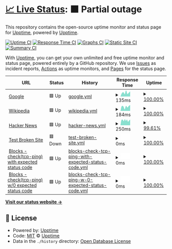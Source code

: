 # [📈 Live Status](https://upptime.github.io/upptime): <!--live status--> **🟧 Partial outage**

This repository contains the open-source uptime monitor and status page for [Upptime](https://upptime.js.org), powered by [Upptime](https://github.com/upptime/upptime).

[![Uptime CI](https://github.com/Rheannone/Upptime-Test-Repo/workflows/Uptime%20CI/badge.svg)](https://github.com/Rheannone/Upptime-Test-Repo/actions?query=workflow%3A%22Uptime+CI%22)
[![Response Time CI](https://github.com/Rheannone/Upptime-Test-Repo/workflows/Response%20Time%20CI/badge.svg)](https://github.com/Rheannone/Upptime-Test-Repo/actions?query=workflow%3A%22Response+Time+CI%22)
[![Graphs CI](https://github.com/Rheannone/Upptime-Test-Repo/workflows/Graphs%20CI/badge.svg)](https://github.com/Rheannone/Upptime-Test-Repo/actions?query=workflow%3A%22Graphs+CI%22)
[![Static Site CI](https://github.com/Rheannone/Upptime-Test-Repo/workflows/Static%20Site%20CI/badge.svg)](https://github.com/Rheannone/Upptime-Test-Repo/actions?query=workflow%3A%22Static+Site+CI%22)
[![Summary CI](https://github.com/Rheannone/Upptime-Test-Repo/workflows/Summary%20CI/badge.svg)](https://github.com/Rheannone/Upptime-Test-Repo/actions?query=workflow%3A%22Summary+CI%22)

With [Upptime](https://upptime.js.org), you can get your own unlimited and free uptime monitor and status page, powered entirely by a GitHub repository. We use [Issues](https://github.com/upptime/upptime/issues) as incident reports, [Actions](https://github.com/Rheannone/Upptime-Test-Repo/actions) as uptime monitors, and [Pages](https://upptime.github.io/upptime) for the status page.

<!--start: status pages-->
<!-- This summary is generated by Upptime (https://github.com/upptime/upptime) -->
<!-- Do not edit this manually, your changes will be overwritten -->
<!-- prettier-ignore -->
| URL | Status | History | Response Time | Uptime |
| --- | ------ | ------- | ------------- | ------ |
| <img alt="" src="https://favicons.githubusercontent.com/www.google.com" height="13"> [Google](https://www.google.com) | 🟩 Up | [google.yml](https://github.com/Rheannone/Upptime-Test-Repo/commits/HEAD/history/google.yml) | <details><summary><img alt="Response time graph" src="./graphs/google/response-time-week.png" height="20"> 135ms</summary><br><a href="https://Rheannone.github.io/Upptime-Test-Repo/history/google"><img alt="Response time 130" src="https://img.shields.io/endpoint?url=https%3A%2F%2Fraw.githubusercontent.com%2FRheannone%2FUpptime-Test-Repo%2FHEAD%2Fapi%2Fgoogle%2Fresponse-time.json"></a><br><a href="https://Rheannone.github.io/Upptime-Test-Repo/history/google"><img alt="24-hour response time 206" src="https://img.shields.io/endpoint?url=https%3A%2F%2Fraw.githubusercontent.com%2FRheannone%2FUpptime-Test-Repo%2FHEAD%2Fapi%2Fgoogle%2Fresponse-time-day.json"></a><br><a href="https://Rheannone.github.io/Upptime-Test-Repo/history/google"><img alt="7-day response time 135" src="https://img.shields.io/endpoint?url=https%3A%2F%2Fraw.githubusercontent.com%2FRheannone%2FUpptime-Test-Repo%2FHEAD%2Fapi%2Fgoogle%2Fresponse-time-week.json"></a><br><a href="https://Rheannone.github.io/Upptime-Test-Repo/history/google"><img alt="30-day response time 130" src="https://img.shields.io/endpoint?url=https%3A%2F%2Fraw.githubusercontent.com%2FRheannone%2FUpptime-Test-Repo%2FHEAD%2Fapi%2Fgoogle%2Fresponse-time-month.json"></a><br><a href="https://Rheannone.github.io/Upptime-Test-Repo/history/google"><img alt="1-year response time 130" src="https://img.shields.io/endpoint?url=https%3A%2F%2Fraw.githubusercontent.com%2FRheannone%2FUpptime-Test-Repo%2FHEAD%2Fapi%2Fgoogle%2Fresponse-time-year.json"></a></details> | <details><summary><a href="https://Rheannone.github.io/Upptime-Test-Repo/history/google">100.00%</a></summary><a href="https://Rheannone.github.io/Upptime-Test-Repo/history/google"><img alt="All-time uptime 100.00%" src="https://img.shields.io/endpoint?url=https%3A%2F%2Fraw.githubusercontent.com%2FRheannone%2FUpptime-Test-Repo%2FHEAD%2Fapi%2Fgoogle%2Fuptime.json"></a><br><a href="https://Rheannone.github.io/Upptime-Test-Repo/history/google"><img alt="24-hour uptime 100.00%" src="https://img.shields.io/endpoint?url=https%3A%2F%2Fraw.githubusercontent.com%2FRheannone%2FUpptime-Test-Repo%2FHEAD%2Fapi%2Fgoogle%2Fuptime-day.json"></a><br><a href="https://Rheannone.github.io/Upptime-Test-Repo/history/google"><img alt="7-day uptime 100.00%" src="https://img.shields.io/endpoint?url=https%3A%2F%2Fraw.githubusercontent.com%2FRheannone%2FUpptime-Test-Repo%2FHEAD%2Fapi%2Fgoogle%2Fuptime-week.json"></a><br><a href="https://Rheannone.github.io/Upptime-Test-Repo/history/google"><img alt="30-day uptime 100.00%" src="https://img.shields.io/endpoint?url=https%3A%2F%2Fraw.githubusercontent.com%2FRheannone%2FUpptime-Test-Repo%2FHEAD%2Fapi%2Fgoogle%2Fuptime-month.json"></a><br><a href="https://Rheannone.github.io/Upptime-Test-Repo/history/google"><img alt="1-year uptime 100.00%" src="https://img.shields.io/endpoint?url=https%3A%2F%2Fraw.githubusercontent.com%2FRheannone%2FUpptime-Test-Repo%2FHEAD%2Fapi%2Fgoogle%2Fuptime-year.json"></a></details>
| <img alt="" src="https://favicons.githubusercontent.com/en.wikipedia.org" height="13"> [Wikipedia](https://en.wikipedia.org) | 🟩 Up | [wikipedia.yml](https://github.com/Rheannone/Upptime-Test-Repo/commits/HEAD/history/wikipedia.yml) | <details><summary><img alt="Response time graph" src="./graphs/wikipedia/response-time-week.png" height="20"> 184ms</summary><br><a href="https://Rheannone.github.io/Upptime-Test-Repo/history/wikipedia"><img alt="Response time 247" src="https://img.shields.io/endpoint?url=https%3A%2F%2Fraw.githubusercontent.com%2FRheannone%2FUpptime-Test-Repo%2FHEAD%2Fapi%2Fwikipedia%2Fresponse-time.json"></a><br><a href="https://Rheannone.github.io/Upptime-Test-Repo/history/wikipedia"><img alt="24-hour response time 128" src="https://img.shields.io/endpoint?url=https%3A%2F%2Fraw.githubusercontent.com%2FRheannone%2FUpptime-Test-Repo%2FHEAD%2Fapi%2Fwikipedia%2Fresponse-time-day.json"></a><br><a href="https://Rheannone.github.io/Upptime-Test-Repo/history/wikipedia"><img alt="7-day response time 184" src="https://img.shields.io/endpoint?url=https%3A%2F%2Fraw.githubusercontent.com%2FRheannone%2FUpptime-Test-Repo%2FHEAD%2Fapi%2Fwikipedia%2Fresponse-time-week.json"></a><br><a href="https://Rheannone.github.io/Upptime-Test-Repo/history/wikipedia"><img alt="30-day response time 247" src="https://img.shields.io/endpoint?url=https%3A%2F%2Fraw.githubusercontent.com%2FRheannone%2FUpptime-Test-Repo%2FHEAD%2Fapi%2Fwikipedia%2Fresponse-time-month.json"></a><br><a href="https://Rheannone.github.io/Upptime-Test-Repo/history/wikipedia"><img alt="1-year response time 247" src="https://img.shields.io/endpoint?url=https%3A%2F%2Fraw.githubusercontent.com%2FRheannone%2FUpptime-Test-Repo%2FHEAD%2Fapi%2Fwikipedia%2Fresponse-time-year.json"></a></details> | <details><summary><a href="https://Rheannone.github.io/Upptime-Test-Repo/history/wikipedia">100.00%</a></summary><a href="https://Rheannone.github.io/Upptime-Test-Repo/history/wikipedia"><img alt="All-time uptime 100.00%" src="https://img.shields.io/endpoint?url=https%3A%2F%2Fraw.githubusercontent.com%2FRheannone%2FUpptime-Test-Repo%2FHEAD%2Fapi%2Fwikipedia%2Fuptime.json"></a><br><a href="https://Rheannone.github.io/Upptime-Test-Repo/history/wikipedia"><img alt="24-hour uptime 100.00%" src="https://img.shields.io/endpoint?url=https%3A%2F%2Fraw.githubusercontent.com%2FRheannone%2FUpptime-Test-Repo%2FHEAD%2Fapi%2Fwikipedia%2Fuptime-day.json"></a><br><a href="https://Rheannone.github.io/Upptime-Test-Repo/history/wikipedia"><img alt="7-day uptime 100.00%" src="https://img.shields.io/endpoint?url=https%3A%2F%2Fraw.githubusercontent.com%2FRheannone%2FUpptime-Test-Repo%2FHEAD%2Fapi%2Fwikipedia%2Fuptime-week.json"></a><br><a href="https://Rheannone.github.io/Upptime-Test-Repo/history/wikipedia"><img alt="30-day uptime 100.00%" src="https://img.shields.io/endpoint?url=https%3A%2F%2Fraw.githubusercontent.com%2FRheannone%2FUpptime-Test-Repo%2FHEAD%2Fapi%2Fwikipedia%2Fuptime-month.json"></a><br><a href="https://Rheannone.github.io/Upptime-Test-Repo/history/wikipedia"><img alt="1-year uptime 100.00%" src="https://img.shields.io/endpoint?url=https%3A%2F%2Fraw.githubusercontent.com%2FRheannone%2FUpptime-Test-Repo%2FHEAD%2Fapi%2Fwikipedia%2Fuptime-year.json"></a></details>
| <img alt="" src="https://favicons.githubusercontent.com/news.ycombinator.com" height="13"> [Hacker News](https://news.ycombinator.com) | 🟩 Up | [hacker-news.yml](https://github.com/Rheannone/Upptime-Test-Repo/commits/HEAD/history/hacker-news.yml) | <details><summary><img alt="Response time graph" src="./graphs/hacker-news/response-time-week.png" height="20"> 250ms</summary><br><a href="https://Rheannone.github.io/Upptime-Test-Repo/history/hacker-news"><img alt="Response time 258" src="https://img.shields.io/endpoint?url=https%3A%2F%2Fraw.githubusercontent.com%2FRheannone%2FUpptime-Test-Repo%2FHEAD%2Fapi%2Fhacker-news%2Fresponse-time.json"></a><br><a href="https://Rheannone.github.io/Upptime-Test-Repo/history/hacker-news"><img alt="24-hour response time 116" src="https://img.shields.io/endpoint?url=https%3A%2F%2Fraw.githubusercontent.com%2FRheannone%2FUpptime-Test-Repo%2FHEAD%2Fapi%2Fhacker-news%2Fresponse-time-day.json"></a><br><a href="https://Rheannone.github.io/Upptime-Test-Repo/history/hacker-news"><img alt="7-day response time 250" src="https://img.shields.io/endpoint?url=https%3A%2F%2Fraw.githubusercontent.com%2FRheannone%2FUpptime-Test-Repo%2FHEAD%2Fapi%2Fhacker-news%2Fresponse-time-week.json"></a><br><a href="https://Rheannone.github.io/Upptime-Test-Repo/history/hacker-news"><img alt="30-day response time 258" src="https://img.shields.io/endpoint?url=https%3A%2F%2Fraw.githubusercontent.com%2FRheannone%2FUpptime-Test-Repo%2FHEAD%2Fapi%2Fhacker-news%2Fresponse-time-month.json"></a><br><a href="https://Rheannone.github.io/Upptime-Test-Repo/history/hacker-news"><img alt="1-year response time 258" src="https://img.shields.io/endpoint?url=https%3A%2F%2Fraw.githubusercontent.com%2FRheannone%2FUpptime-Test-Repo%2FHEAD%2Fapi%2Fhacker-news%2Fresponse-time-year.json"></a></details> | <details><summary><a href="https://Rheannone.github.io/Upptime-Test-Repo/history/hacker-news">99.61%</a></summary><a href="https://Rheannone.github.io/Upptime-Test-Repo/history/hacker-news"><img alt="All-time uptime 99.99%" src="https://img.shields.io/endpoint?url=https%3A%2F%2Fraw.githubusercontent.com%2FRheannone%2FUpptime-Test-Repo%2FHEAD%2Fapi%2Fhacker-news%2Fuptime.json"></a><br><a href="https://Rheannone.github.io/Upptime-Test-Repo/history/hacker-news"><img alt="24-hour uptime 100.00%" src="https://img.shields.io/endpoint?url=https%3A%2F%2Fraw.githubusercontent.com%2FRheannone%2FUpptime-Test-Repo%2FHEAD%2Fapi%2Fhacker-news%2Fuptime-day.json"></a><br><a href="https://Rheannone.github.io/Upptime-Test-Repo/history/hacker-news"><img alt="7-day uptime 99.61%" src="https://img.shields.io/endpoint?url=https%3A%2F%2Fraw.githubusercontent.com%2FRheannone%2FUpptime-Test-Repo%2FHEAD%2Fapi%2Fhacker-news%2Fuptime-week.json"></a><br><a href="https://Rheannone.github.io/Upptime-Test-Repo/history/hacker-news"><img alt="30-day uptime 99.86%" src="https://img.shields.io/endpoint?url=https%3A%2F%2Fraw.githubusercontent.com%2FRheannone%2FUpptime-Test-Repo%2FHEAD%2Fapi%2Fhacker-news%2Fuptime-month.json"></a><br><a href="https://Rheannone.github.io/Upptime-Test-Repo/history/hacker-news"><img alt="1-year uptime 99.99%" src="https://img.shields.io/endpoint?url=https%3A%2F%2Fraw.githubusercontent.com%2FRheannone%2FUpptime-Test-Repo%2FHEAD%2Fapi%2Fhacker-news%2Fuptime-year.json"></a></details>
| <img alt="" src="https://favicons.githubusercontent.com/thissitedoesnotexist.koj.co" height="13"> [Test Broken Site](https://thissitedoesnotexist.koj.co) | 🟥 Down | [test-broken-site.yml](https://github.com/Rheannone/Upptime-Test-Repo/commits/HEAD/history/test-broken-site.yml) | <details><summary><img alt="Response time graph" src="./graphs/test-broken-site/response-time-week.png" height="20"> 0ms</summary><br><a href="https://Rheannone.github.io/Upptime-Test-Repo/history/test-broken-site"><img alt="Response time 0" src="https://img.shields.io/endpoint?url=https%3A%2F%2Fraw.githubusercontent.com%2FRheannone%2FUpptime-Test-Repo%2FHEAD%2Fapi%2Ftest-broken-site%2Fresponse-time.json"></a><br><a href="https://Rheannone.github.io/Upptime-Test-Repo/history/test-broken-site"><img alt="24-hour response time 0" src="https://img.shields.io/endpoint?url=https%3A%2F%2Fraw.githubusercontent.com%2FRheannone%2FUpptime-Test-Repo%2FHEAD%2Fapi%2Ftest-broken-site%2Fresponse-time-day.json"></a><br><a href="https://Rheannone.github.io/Upptime-Test-Repo/history/test-broken-site"><img alt="7-day response time 0" src="https://img.shields.io/endpoint?url=https%3A%2F%2Fraw.githubusercontent.com%2FRheannone%2FUpptime-Test-Repo%2FHEAD%2Fapi%2Ftest-broken-site%2Fresponse-time-week.json"></a><br><a href="https://Rheannone.github.io/Upptime-Test-Repo/history/test-broken-site"><img alt="30-day response time 0" src="https://img.shields.io/endpoint?url=https%3A%2F%2Fraw.githubusercontent.com%2FRheannone%2FUpptime-Test-Repo%2FHEAD%2Fapi%2Ftest-broken-site%2Fresponse-time-month.json"></a><br><a href="https://Rheannone.github.io/Upptime-Test-Repo/history/test-broken-site"><img alt="1-year response time 0" src="https://img.shields.io/endpoint?url=https%3A%2F%2Fraw.githubusercontent.com%2FRheannone%2FUpptime-Test-Repo%2FHEAD%2Fapi%2Ftest-broken-site%2Fresponse-time-year.json"></a></details> | <details><summary><a href="https://Rheannone.github.io/Upptime-Test-Repo/history/test-broken-site">100.00%</a></summary><a href="https://Rheannone.github.io/Upptime-Test-Repo/history/test-broken-site"><img alt="All-time uptime 100.00%" src="https://img.shields.io/endpoint?url=https%3A%2F%2Fraw.githubusercontent.com%2FRheannone%2FUpptime-Test-Repo%2FHEAD%2Fapi%2Ftest-broken-site%2Fuptime.json"></a><br><a href="https://Rheannone.github.io/Upptime-Test-Repo/history/test-broken-site"><img alt="24-hour uptime 100.00%" src="https://img.shields.io/endpoint?url=https%3A%2F%2Fraw.githubusercontent.com%2FRheannone%2FUpptime-Test-Repo%2FHEAD%2Fapi%2Ftest-broken-site%2Fuptime-day.json"></a><br><a href="https://Rheannone.github.io/Upptime-Test-Repo/history/test-broken-site"><img alt="7-day uptime 100.00%" src="https://img.shields.io/endpoint?url=https%3A%2F%2Fraw.githubusercontent.com%2FRheannone%2FUpptime-Test-Repo%2FHEAD%2Fapi%2Ftest-broken-site%2Fuptime-week.json"></a><br><a href="https://Rheannone.github.io/Upptime-Test-Repo/history/test-broken-site"><img alt="30-day uptime 100.00%" src="https://img.shields.io/endpoint?url=https%3A%2F%2Fraw.githubusercontent.com%2FRheannone%2FUpptime-Test-Repo%2FHEAD%2Fapi%2Ftest-broken-site%2Fuptime-month.json"></a><br><a href="https://Rheannone.github.io/Upptime-Test-Repo/history/test-broken-site"><img alt="1-year uptime 100.00%" src="https://img.shields.io/endpoint?url=https%3A%2F%2Fraw.githubusercontent.com%2FRheannone%2FUpptime-Test-Repo%2FHEAD%2Fapi%2Ftest-broken-site%2Fuptime-year.json"></a></details>
| <img alt="" src="https://favicons.githubusercontent.com/explorer.icon.geometry-dev.net" height="13"> [Blocks - check(tcp-ping) with expected status code](wss://explorer.icon.geometry-dev.net/ws/v1/blocks) | 🟩 Up | [blocks-check-tcp-ping-with-expected-status-code.yml](https://github.com/Rheannone/Upptime-Test-Repo/commits/HEAD/history/blocks-check-tcp-ping-with-expected-status-code.yml) | <details><summary><img alt="Response time graph" src="./graphs/blocks-check-tcp-ping-with-expected-status-code/response-time-week.png" height="20"> 0ms</summary><br><a href="https://Rheannone.github.io/Upptime-Test-Repo/history/blocks-check-tcp-ping-with-expected-status-code"><img alt="Response time 0" src="https://img.shields.io/endpoint?url=https%3A%2F%2Fraw.githubusercontent.com%2FRheannone%2FUpptime-Test-Repo%2FHEAD%2Fapi%2Fblocks-check-tcp-ping-with-expected-status-code%2Fresponse-time.json"></a><br><a href="https://Rheannone.github.io/Upptime-Test-Repo/history/blocks-check-tcp-ping-with-expected-status-code"><img alt="24-hour response time 0" src="https://img.shields.io/endpoint?url=https%3A%2F%2Fraw.githubusercontent.com%2FRheannone%2FUpptime-Test-Repo%2FHEAD%2Fapi%2Fblocks-check-tcp-ping-with-expected-status-code%2Fresponse-time-day.json"></a><br><a href="https://Rheannone.github.io/Upptime-Test-Repo/history/blocks-check-tcp-ping-with-expected-status-code"><img alt="7-day response time 0" src="https://img.shields.io/endpoint?url=https%3A%2F%2Fraw.githubusercontent.com%2FRheannone%2FUpptime-Test-Repo%2FHEAD%2Fapi%2Fblocks-check-tcp-ping-with-expected-status-code%2Fresponse-time-week.json"></a><br><a href="https://Rheannone.github.io/Upptime-Test-Repo/history/blocks-check-tcp-ping-with-expected-status-code"><img alt="30-day response time 0" src="https://img.shields.io/endpoint?url=https%3A%2F%2Fraw.githubusercontent.com%2FRheannone%2FUpptime-Test-Repo%2FHEAD%2Fapi%2Fblocks-check-tcp-ping-with-expected-status-code%2Fresponse-time-month.json"></a><br><a href="https://Rheannone.github.io/Upptime-Test-Repo/history/blocks-check-tcp-ping-with-expected-status-code"><img alt="1-year response time 0" src="https://img.shields.io/endpoint?url=https%3A%2F%2Fraw.githubusercontent.com%2FRheannone%2FUpptime-Test-Repo%2FHEAD%2Fapi%2Fblocks-check-tcp-ping-with-expected-status-code%2Fresponse-time-year.json"></a></details> | <details><summary><a href="https://Rheannone.github.io/Upptime-Test-Repo/history/blocks-check-tcp-ping-with-expected-status-code">100.00%</a></summary><a href="https://Rheannone.github.io/Upptime-Test-Repo/history/blocks-check-tcp-ping-with-expected-status-code"><img alt="All-time uptime 100.00%" src="https://img.shields.io/endpoint?url=https%3A%2F%2Fraw.githubusercontent.com%2FRheannone%2FUpptime-Test-Repo%2FHEAD%2Fapi%2Fblocks-check-tcp-ping-with-expected-status-code%2Fuptime.json"></a><br><a href="https://Rheannone.github.io/Upptime-Test-Repo/history/blocks-check-tcp-ping-with-expected-status-code"><img alt="24-hour uptime 100.00%" src="https://img.shields.io/endpoint?url=https%3A%2F%2Fraw.githubusercontent.com%2FRheannone%2FUpptime-Test-Repo%2FHEAD%2Fapi%2Fblocks-check-tcp-ping-with-expected-status-code%2Fuptime-day.json"></a><br><a href="https://Rheannone.github.io/Upptime-Test-Repo/history/blocks-check-tcp-ping-with-expected-status-code"><img alt="7-day uptime 100.00%" src="https://img.shields.io/endpoint?url=https%3A%2F%2Fraw.githubusercontent.com%2FRheannone%2FUpptime-Test-Repo%2FHEAD%2Fapi%2Fblocks-check-tcp-ping-with-expected-status-code%2Fuptime-week.json"></a><br><a href="https://Rheannone.github.io/Upptime-Test-Repo/history/blocks-check-tcp-ping-with-expected-status-code"><img alt="30-day uptime 100.00%" src="https://img.shields.io/endpoint?url=https%3A%2F%2Fraw.githubusercontent.com%2FRheannone%2FUpptime-Test-Repo%2FHEAD%2Fapi%2Fblocks-check-tcp-ping-with-expected-status-code%2Fuptime-month.json"></a><br><a href="https://Rheannone.github.io/Upptime-Test-Repo/history/blocks-check-tcp-ping-with-expected-status-code"><img alt="1-year uptime 100.00%" src="https://img.shields.io/endpoint?url=https%3A%2F%2Fraw.githubusercontent.com%2FRheannone%2FUpptime-Test-Repo%2FHEAD%2Fapi%2Fblocks-check-tcp-ping-with-expected-status-code%2Fuptime-year.json"></a></details>
| <img alt="" src="https://favicons.githubusercontent.com/explorer.icon.geometry-dev.net" height="13"> [Blocks - check(tcp-ping) w/0 expected status code](wss://explorer.icon.geometry-dev.net/ws/v1/blocks) | 🟩 Up | [blocks-check-tcp-ping-w-0-expected-status-code.yml](https://github.com/Rheannone/Upptime-Test-Repo/commits/HEAD/history/blocks-check-tcp-ping-w-0-expected-status-code.yml) | <details><summary><img alt="Response time graph" src="./graphs/blocks-check-tcp-ping-w-0-expected-status-code/response-time-week.png" height="20"> 0ms</summary><br><a href="https://Rheannone.github.io/Upptime-Test-Repo/history/blocks-check-tcp-ping-w-0-expected-status-code"><img alt="Response time 0" src="https://img.shields.io/endpoint?url=https%3A%2F%2Fraw.githubusercontent.com%2FRheannone%2FUpptime-Test-Repo%2FHEAD%2Fapi%2Fblocks-check-tcp-ping-w-0-expected-status-code%2Fresponse-time.json"></a><br><a href="https://Rheannone.github.io/Upptime-Test-Repo/history/blocks-check-tcp-ping-w-0-expected-status-code"><img alt="24-hour response time 0" src="https://img.shields.io/endpoint?url=https%3A%2F%2Fraw.githubusercontent.com%2FRheannone%2FUpptime-Test-Repo%2FHEAD%2Fapi%2Fblocks-check-tcp-ping-w-0-expected-status-code%2Fresponse-time-day.json"></a><br><a href="https://Rheannone.github.io/Upptime-Test-Repo/history/blocks-check-tcp-ping-w-0-expected-status-code"><img alt="7-day response time 0" src="https://img.shields.io/endpoint?url=https%3A%2F%2Fraw.githubusercontent.com%2FRheannone%2FUpptime-Test-Repo%2FHEAD%2Fapi%2Fblocks-check-tcp-ping-w-0-expected-status-code%2Fresponse-time-week.json"></a><br><a href="https://Rheannone.github.io/Upptime-Test-Repo/history/blocks-check-tcp-ping-w-0-expected-status-code"><img alt="30-day response time 0" src="https://img.shields.io/endpoint?url=https%3A%2F%2Fraw.githubusercontent.com%2FRheannone%2FUpptime-Test-Repo%2FHEAD%2Fapi%2Fblocks-check-tcp-ping-w-0-expected-status-code%2Fresponse-time-month.json"></a><br><a href="https://Rheannone.github.io/Upptime-Test-Repo/history/blocks-check-tcp-ping-w-0-expected-status-code"><img alt="1-year response time 0" src="https://img.shields.io/endpoint?url=https%3A%2F%2Fraw.githubusercontent.com%2FRheannone%2FUpptime-Test-Repo%2FHEAD%2Fapi%2Fblocks-check-tcp-ping-w-0-expected-status-code%2Fresponse-time-year.json"></a></details> | <details><summary><a href="https://Rheannone.github.io/Upptime-Test-Repo/history/blocks-check-tcp-ping-w-0-expected-status-code">100.00%</a></summary><a href="https://Rheannone.github.io/Upptime-Test-Repo/history/blocks-check-tcp-ping-w-0-expected-status-code"><img alt="All-time uptime 100.00%" src="https://img.shields.io/endpoint?url=https%3A%2F%2Fraw.githubusercontent.com%2FRheannone%2FUpptime-Test-Repo%2FHEAD%2Fapi%2Fblocks-check-tcp-ping-w-0-expected-status-code%2Fuptime.json"></a><br><a href="https://Rheannone.github.io/Upptime-Test-Repo/history/blocks-check-tcp-ping-w-0-expected-status-code"><img alt="24-hour uptime 100.00%" src="https://img.shields.io/endpoint?url=https%3A%2F%2Fraw.githubusercontent.com%2FRheannone%2FUpptime-Test-Repo%2FHEAD%2Fapi%2Fblocks-check-tcp-ping-w-0-expected-status-code%2Fuptime-day.json"></a><br><a href="https://Rheannone.github.io/Upptime-Test-Repo/history/blocks-check-tcp-ping-w-0-expected-status-code"><img alt="7-day uptime 100.00%" src="https://img.shields.io/endpoint?url=https%3A%2F%2Fraw.githubusercontent.com%2FRheannone%2FUpptime-Test-Repo%2FHEAD%2Fapi%2Fblocks-check-tcp-ping-w-0-expected-status-code%2Fuptime-week.json"></a><br><a href="https://Rheannone.github.io/Upptime-Test-Repo/history/blocks-check-tcp-ping-w-0-expected-status-code"><img alt="30-day uptime 100.00%" src="https://img.shields.io/endpoint?url=https%3A%2F%2Fraw.githubusercontent.com%2FRheannone%2FUpptime-Test-Repo%2FHEAD%2Fapi%2Fblocks-check-tcp-ping-w-0-expected-status-code%2Fuptime-month.json"></a><br><a href="https://Rheannone.github.io/Upptime-Test-Repo/history/blocks-check-tcp-ping-w-0-expected-status-code"><img alt="1-year uptime 100.00%" src="https://img.shields.io/endpoint?url=https%3A%2F%2Fraw.githubusercontent.com%2FRheannone%2FUpptime-Test-Repo%2FHEAD%2Fapi%2Fblocks-check-tcp-ping-w-0-expected-status-code%2Fuptime-year.json"></a></details>

<!--end: status pages-->

[**Visit our status website →**](https://upptime.github.io/upptime)

## 📄 License

- Powered by: [Upptime](https://github.com/upptime/upptime)
- Code: [MIT](./LICENSE) © [Upptime](https://upptime.js.org)
- Data in the `./history` directory: [Open Database License](https://opendatacommons.org/licenses/odbl/1-0/)
